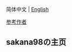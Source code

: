 简体中文 | [English](./README_EN.md)

[参考作者](https://github.com/imsyy/home)
<p>
<strong><h2>sakana98の主页</h2></strong>
</p>
